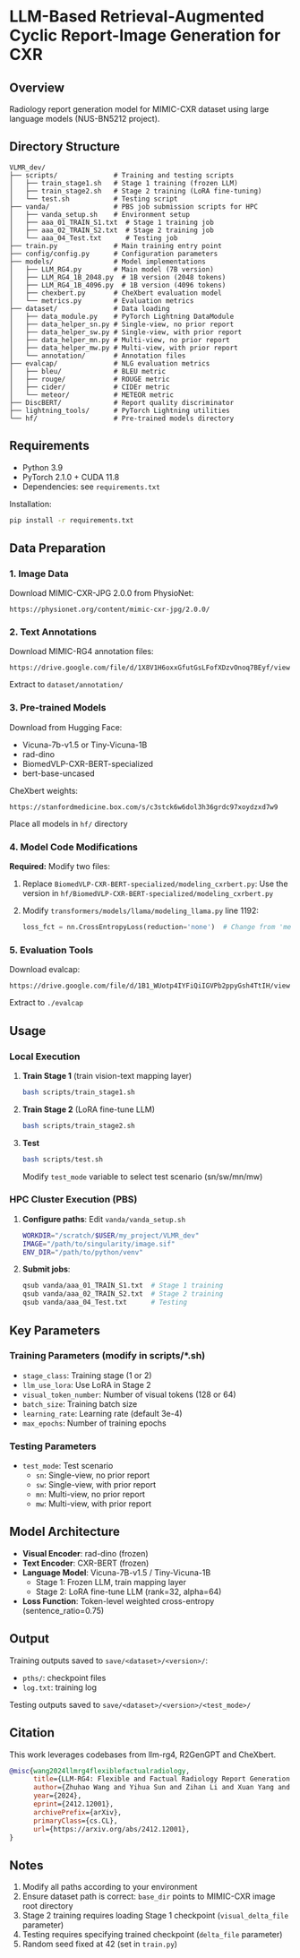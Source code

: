 # LLM-Based Retrieval-Augmented Cyclic Report-Image Generation for CXR


## Overview


Radiology report generation model for MIMIC-CXR dataset using large language models (NUS-BN5212 project).



## Directory Structure

```
VLMR_dev/
├── scripts/              # Training and testing scripts
│   ├── train_stage1.sh   # Stage 1 training (frozen LLM)
│   ├── train_stage2.sh   # Stage 2 training (LoRA fine-tuning)
│   └── test.sh           # Testing script
├── vanda/                # PBS job submission scripts for HPC
│   ├── vanda_setup.sh    # Environment setup
│   ├── aaa_01_TRAIN_S1.txt  # Stage 1 training job
│   ├── aaa_02_TRAIN_S2.txt  # Stage 2 training job
│   └── aaa_04_Test.txt      # Testing job
├── train.py              # Main training entry point
├── config/config.py      # Configuration parameters
├── models/               # Model implementations
│   ├── LLM_RG4.py        # Main model (7B version)
│   ├── LLM_RG4_1B_2048.py  # 1B version (2048 tokens)
│   ├── LLM_RG4_1B_4096.py  # 1B version (4096 tokens)
│   ├── chexbert.py       # CheXbert evaluation model
│   └── metrics.py        # Evaluation metrics
├── dataset/              # Data loading
│   ├── data_module.py    # PyTorch Lightning DataModule
│   ├── data_helper_sn.py # Single-view, no prior report
│   ├── data_helper_sw.py # Single-view, with prior report
│   ├── data_helper_mn.py # Multi-view, no prior report
│   ├── data_helper_mw.py # Multi-view, with prior report
│   └── annotation/       # Annotation files
├── evalcap/              # NLG evaluation metrics
│   ├── bleu/             # BLEU metric
│   ├── rouge/            # ROUGE metric
│   ├── cider/            # CIDEr metric
│   └── meteor/           # METEOR metric
├── DiscBERT/             # Report quality discriminator
├── lightning_tools/      # PyTorch Lightning utilities
└── hf/                   # Pre-trained models directory
```

## Requirements

- Python 3.9
- PyTorch 2.1.0 + CUDA 11.8
- Dependencies: see `requirements.txt`

Installation:
```bash
pip install -r requirements.txt
```

## Data Preparation

### 1. Image Data

Download MIMIC-CXR-JPG 2.0.0 from PhysioNet:
```
https://physionet.org/content/mimic-cxr-jpg/2.0.0/
```

### 2. Text Annotations

Download MIMIC-RG4 annotation files:
```
https://drive.google.com/file/d/1X8V1H6oxxGfutGsLFofXDzvOnoq7BEyf/view
```

Extract to `dataset/annotation/`

### 3. Pre-trained Models

Download from Hugging Face:
- Vicuna-7b-v1.5 or Tiny-Vicuna-1B
- rad-dino
- BiomedVLP-CXR-BERT-specialized
- bert-base-uncased

CheXbert weights:
```
https://stanfordmedicine.box.com/s/c3stck6w6dol3h36grdc97xoydzxd7w9
```

Place all models in `hf/` directory

### 4. Model Code Modifications

**Required:** Modify two files:

1. Replace `BiomedVLP-CXR-BERT-specialized/modeling_cxrbert.py`:
   Use the version in `hf/BiomedVLP-CXR-BERT-specialized/modeling_cxrbert.py`

2. Modify `transformers/models/llama/modeling_llama.py` line 1192:
   ```python
   loss_fct = nn.CrossEntropyLoss(reduction='none')  # Change from 'mean'
   ```

### 5. Evaluation Tools

Download evalcap:
```
https://drive.google.com/file/d/1B1_WUotp4IYFiQiIGVPb2ppyGsh4TtIH/view
```

Extract to `./evalcap`

## Usage

### Local Execution

1. **Train Stage 1** (train vision-text mapping layer)
   ```bash
   bash scripts/train_stage1.sh
   ```

2. **Train Stage 2** (LoRA fine-tune LLM)
   ```bash
   bash scripts/train_stage2.sh
   ```

3. **Test**
   ```bash
   bash scripts/test.sh
   ```
   Modify `test_mode` variable to select test scenario (sn/sw/mn/mw)

### HPC Cluster Execution (PBS)

1. **Configure paths**: Edit `vanda/vanda_setup.sh`
   ```bash
   WORKDIR="/scratch/$USER/my_project/VLMR_dev"
   IMAGE="/path/to/singularity/image.sif"
   ENV_DIR="/path/to/python/venv"
   ```

2. **Submit jobs**:
   ```bash
   qsub vanda/aaa_01_TRAIN_S1.txt  # Stage 1 training
   qsub vanda/aaa_02_TRAIN_S2.txt  # Stage 2 training
   qsub vanda/aaa_04_Test.txt      # Testing
   ```

## Key Parameters

### Training Parameters (modify in scripts/*.sh)

- `stage_class`: Training stage (1 or 2)
- `llm_use_lora`: Use LoRA in Stage 2
- `visual_token_number`: Number of visual tokens (128 or 64)
- `batch_size`: Training batch size
- `learning_rate`: Learning rate (default 3e-4)
- `max_epochs`: Number of training epochs

### Testing Parameters

- `test_mode`: Test scenario
  - `sn`: Single-view, no prior report
  - `sw`: Single-view, with prior report
  - `mn`: Multi-view, no prior report
  - `mw`: Multi-view, with prior report

## Model Architecture

- **Visual Encoder**: rad-dino (frozen)
- **Text Encoder**: CXR-BERT (frozen)
- **Language Model**: Vicuna-7B-v1.5 / Tiny-Vicuna-1B
  - Stage 1: Frozen LLM, train mapping layer
  - Stage 2: LoRA fine-tune LLM (rank=32, alpha=64)
- **Loss Function**: Token-level weighted cross-entropy (sentence_ratio=0.75)

## Output

Training outputs saved to `save/<dataset>/<version>/`:
- `pths/`: checkpoint files
- `log.txt`: training log

Testing outputs saved to `save/<dataset>/<version>/<test_mode>/`


## Citation

This work leverages codebases from llm-rg4, R2GenGPT and CheXbert.

```bibtex
@misc{wang2024llmrg4flexiblefactualradiology,
      title={LLM-RG4: Flexible and Factual Radiology Report Generation across Diverse Input Contexts}, 
      author={Zhuhao Wang and Yihua Sun and Zihan Li and Xuan Yang and Fang Chen and Hongen Liao},
      year={2024},
      eprint={2412.12001},
      archivePrefix={arXiv},
      primaryClass={cs.CL},
      url={https://arxiv.org/abs/2412.12001}, 
}
```
## Notes

1. Modify all paths according to your environment
2. Ensure dataset path is correct: `base_dir` points to MIMIC-CXR image root directory
3. Stage 2 training requires loading Stage 1 checkpoint (`visual_delta_file` parameter)
4. Testing requires specifying trained checkpoint (`delta_file` parameter)
5. Random seed fixed at 42 (set in `train.py`)

